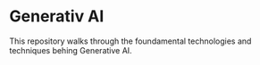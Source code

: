 # Generativ AI

This repository walks through the foundamental technologies and techniques behing Generative AI.


